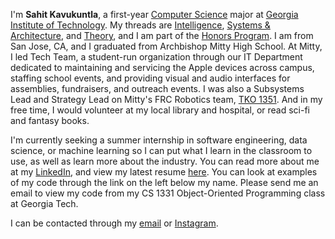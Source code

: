 I'm **Sahit Kavukuntla**, a first-year [Computer Science](https://scs.gatech.edu/) major at [Georgia Institute of Technology](gatech.edu). My threads are [Intelligence](https://www.cc.gatech.edu/intelligence), [Systems & Architecture](https://www.cc.gatech.edu/systems-architecture), and [Theory](https://www.cc.gatech.edu/intelligence), and I am part of the [Honors Program](http://honorsprogram.gatech.edu/). I am from San Jose, CA, and I graduated from Archbishop Mitty High School. At Mitty, I led Tech Team, a student-run organization through our IT Department dedicated to maintaining and servicing the Apple devices across campus, staffing school events, and providing visual and audio interfaces for assemblies, fundraisers, and outreach events. I was also a Subsystems Lead and Strategy Lead on Mitty's FRC Robotics team, [TKO 1351](https://www.amhsrobotics.com). And in my free time, I would volunteer at my local library and hospital, or read sci-fi and fantasy books.

I'm currently seeking a summer internship in software engineering, data science, or machine learning so I can put what I learn in the classroom to use, as well as learn more about the industry. You can read more about me at my [LinkedIn](https://www.linkedin.com/in/sahit-k), and view my latest resume [here](http://sahitk.com/Sahit_Kavukuntla_Resume.pdf). You can look at examples of my code through the link on the left below my name. Please send me an email to view my code from my CS 1331 Object-Oriented Programming class at Georgia Tech.

I can be contacted through my [email](mailto:sahitk@gatech.edu) or [Instagram](https://www.instagram.com/sahitkavukuntla/).
